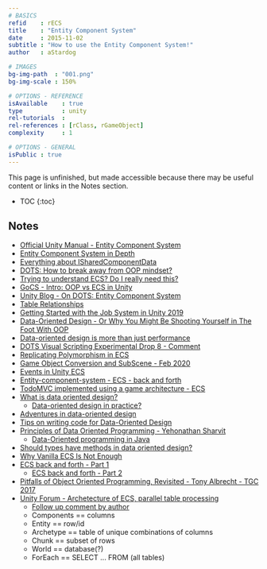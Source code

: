 ```yaml
---
# BASICS
refid    : rECS
title    : "Entity Component System"
date     : 2015-11-02
subtitle : "How to use the Entity Component System!"
author   : aStardog

# IMAGES
bg-img-path  : "001.png"
bg-img-scale : 150%

# OPTIONS - REFERENCE
isAvailable    : true
type           : unity
rel-tutorials  : 
rel-references : [rClass, rGameObject]
complexity     : 1

# OPTIONS - GENERAL
isPublic : true
---
```

<p class="warning">This page is unfinished, but made accessible because there may be useful content or links in the Notes section.</p>

* TOC
{:toc}

## Notes

* <a href="https://docs.unity3d.com/Packages/com.unity.entities@0.9/manual/index.html" class="external">Official Unity Manual - Entity Component System</a>
* <a href="http://www.itskristin.me/2018/07/22/entity-component-system-in-depth/" class="external">Entity Component System in Depth</a>
* <a href="https://gametorrahod.com/everything-about-isharedcomponentdata/" class="external">Everything about ISharedComponentData</a>
* [DOTS: How to break away from OOP mindset?](https://forum.unity.com/threads/dots-how-to-break-away-from-oop-mindset.744467/#post-4961372)
* [Trying to understand ECS? Do I really need this?](https://forum.unity.com/threads/trying-to-understand-ecs-do-i-really-need-this.728975/#post-4863425)
* [GoCS - Intro: OOP vs ECS in Unity](https://github.com/lazlo-bonin/gocs/blob/master/Documentation~/Manual/Intro.md)
* [Unity Blog - On DOTS: Entity Component System](https://blogs.unity3d.com/2019/03/08/on-dots-entity-component-system/)
* [Table Relationships](https://launchschool.com/books/sql/read/table_relationships)
* [Getting Started with the Job System in Unity 2019](https://www.youtube.com/watch?v=C56bbgtPr_w)
* [Data-Oriented Design - Or Why You Might Be Shooting Yourself in The Foot With OOP](http://gamesfromwithin.com/data-oriented-design)
* [Data-oriented design is more than just performance](https://medium.com/@gamevanilla/data-oriented-design-is-more-than-just-performance-d3aad3bf3b5a)
* [DOTS Visual Scripting Experimental Drop 8 - Comment](https://forum.unity.com/threads/dots-visual-scripting-experimental-drop-8.857707/page-2#post-5668045)
* [Replicating Polymorphism in ECS](https://coffeebraingames.wordpress.com/2019/09/15/replicating-polymorphism-in-ecs/)
* [Game Object Conversion and SubScene - Feb 2020](https://gametorrahod.com/game-object-conversion-and-subscene/)
* [Events in Unity ECS](https://gamedevbrothers.com/events-in-unity-ecs)
* [Entity-component-system - ECS - back and forth](https://news.ycombinator.com/item?id=19166910)
* [TodoMVC implemented using a game architecture - ECS](https://medium.com/@abulka/todomvc-implemented-using-a-game-architecture-ecs-88bb86ea5e98)
* [What is data oriented design?](https://stackoverflow.com/questions/1641580/what-is-data-oriented-design)
  * [Data-oriented design in practice?](https://stackoverflow.com/questions/3425869/data-oriented-design-in-practice)
* [Adventures in data-oriented design](https://blog.molecular-matters.com/tag/data-oriented-design/)
* [Tips on writing code for Data-Oriented Design](https://www.gamasutra.com/blogs/MarcCosta/20190409/340374/Tips_on_writing_code_for_DataOriented_Design.php)
* [Principles of Data Oriented Programming - Yehonathan Sharvit](https://blog.klipse.tech/databook/2020/09/29/do-principles.html)
  * [Data-Oriented programming in Java](https://blog.klipse.tech/java/2021/03/05/data-oriented-programming-in-java.html)
* [Should types have methods in data oriented design?](https://stackoverflow.com/questions/22127472/should-types-have-methods-in-data-oriented-design)
* [Why Vanilla ECS Is Not Enough](https://web.archive.org/web/20210213111042/https://ajmmertens.medium.com/why-vanilla-ecs-is-not-enough-d7ed4e3bebe5)
* [ECS back and forth - Part 1](https://web.archive.org/web/20210213111011/https://skypjack.github.io/2019-02-14-ecs-baf-part-1/)
  * [ECS back and forth - Part 2](https://web.archive.org/web/20210213111018/https://skypjack.github.io/2019-03-07-ecs-baf-part-2/)
* [Pitfalls of Object Oriented Programming, Revisited - Tony Albrecht - TGC 2017](https://www.youtube.com/watch?v=VAT9E-M-PoE)
* [Unity Forum - Archetecture of ECS, parallel table processing](https://forum.unity.com/threads/is-the-current-ecs-api-easy-and-intuitive-enough.1109210/#post-7146995)
  * [Follow up comment by author](https://forum.unity.com/threads/struggling-with-thinking-in-ecs.1119793/#post-7201969)
  * Components == columns
  * Entity == row/id
  * Archetype == table of unique combinations of columns
  * Chunk == subset of rows
  * World == database(?)
  * ForEach == SELECT ... FROM (all tables)
